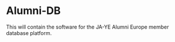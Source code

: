Alumni-DB
=========

This will contain the software for the JA-YE Alumni Europe member database platform.
